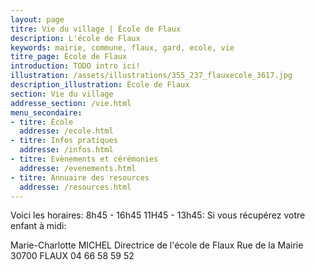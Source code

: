 ```yaml
---
layout: page
titre: Vie du village | École de Flaux
description: L'école de Flaux
keywords: mairie, commune, flaux, gard, ecole, vie
titre_page: École de Flaux
introduction: TODO intro ici!
illustration: /assets/illustrations/355_237_flauxecole_3617.jpg
description_illustration: École de Flaux
section: Vie du village
addresse_section: /vie.html
menu_secondaire:
- titre: École
  addresse: /ecole.html
- titre: Infos pratiques
  addresse: /infos.html
- titre: Evènements et cérémonies
  addresse: /evenements.html
- titre: Annuaire des resources
  addresse: /resources.html
---
```

Voici les horaires: 
8h45 - 16h45
11H45 - 13h45: Si vous récupérez votre enfant à midi:

Marie-Charlotte MICHEL
Directrice de l'école de Flaux
Rue de la Mairie
30700 FLAUX
04 66 58 59 52
